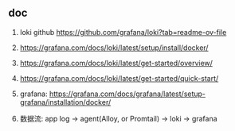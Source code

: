## doc
1. loki github https://github.com/grafana/loki?tab=readme-ov-file
2. https://grafana.com/docs/loki/latest/setup/install/docker/

3. https://grafana.com/docs/loki/latest/get-started/overview/

4. https://grafana.com/docs/loki/latest/get-started/quick-start/

5. grafana: https://grafana.com/docs/grafana/latest/setup-grafana/installation/docker/


1. 数据流: app log -> agent(Alloy, or Promtail) -> loki -> grafana